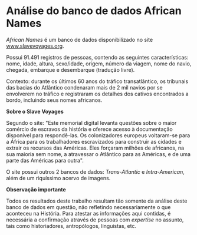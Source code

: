 # Análise do banco de dados African Names
<p><i>African Names</i> é um banco de dados disponibilizado no site <a href="https://www.slavevoyages.org">www.slavevoyages.org</a>.</p>
<p>Possui 91.491 registros de pessoas, contendo as seguintes características: nome, idade, altura, sexo/idade, origem, número da viagem, nome do navio, chegada, embarque e desembarque (tradução livre).</p>
<p>Contexto: durante os últimos 60 anos do tráfico transatlântico, os tribunais das bacias do Atlântico condenaram mais de 2 mil navios por se envolverem no tráfico e registraram os detalhes dos cativos encontrados a bordo, incluindo seus nomes africanos.</p>
<p><b>Sobre o Slave Voyages</b></p>
<p>Segundo o site: "Este memorial digital levanta questões sobre o maior comércio de escravos da história e oferece acesso à documentação disponível para respondê-las. Os colonizadores europeus voltaram-se para a África para os trabalhadores escravizados para construir as cidades e extrair os recursos das Américas. Eles forçaram milhões de africanos, na sua maioria sem nome, a atravessar o Atlântico para as Américas, e de uma parte das Américas para outra".</p>
<p>O site possui outros 2 bancos de dados: <i>Trans-Atlantic</i> e <i>Intra-American</i>, além de um riquíssimo acervo de imagens.</p>
<p><b>Observação importante</b></p>
<p>Todos os resultados deste trabalho resultam tão somente da análise deste banco de dados em questão, não refletindo necessariamente o que aconteceu na História. Para atestar as informações aqui contidas, é necessária a confirmação através de pessoas com <i>expertise</i> no assunto, tais como historiadores, antropólogos, linguistas, etc.</p>
